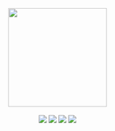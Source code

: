<div align="center">
  <a href="https://github.com/devxb/gitanimals">
  <img height="200px" src="https://render.gitanimals.org/farms/SID12g"/>
  </a>
</div>
<br>
<div align="center">
<a href="https://sid12g.dev"><img src="https://img.shields.io/badge/about%20me-FFCD11?style=for-the-badge&logo=clubhouse&logoColor=black"/></a>
<a href="https://post.sid12g.dev"><img src="https://img.shields.io/badge/blog-008080?style=for-the-badge&logo=gitbook&logoColor=white" /></a>
<a href="mailto:ad@sid12g.dev">  <img src="https://img.shields.io/badge/mail-005FF9?style=for-the-badge&logo=maildotru&logoColor=white"/></a>
<a href="https://discord.com/users/469102848840433664">  <img src="https://img.shields.io/badge/discord-5865F2?style=for-the-badge&logo=discord&logoColor=white"/></a>
</div>
